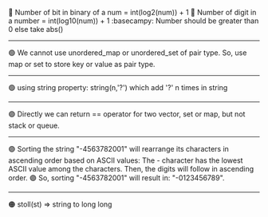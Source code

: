 🔴 Number of bit in binary of a num = int(log2(num)) + 1
🔴	 Number of digit in a number = int(log10(num)) + 1     :basecampy: Number should be greater than 0 else take abs()
<hr>
🟢 We cannot use unordered_map or unordered_set of pair type. So, use map or set to store key or value as pair type.
<hr>
🟢 using string property: string(n,'?')    which add '?' n times in string
<hr>
🟣 Directly we can return == operator for two vector, set or map, but not stack or queue.
<hr>
🟣 Sorting the string "-4563782001" will rearrange its characters in ascending order based on ASCII values: The - character has the lowest ASCII value among the characters. Then, the digits will follow in ascending order.
🟣 So, sorting "-4563782001" will result in: "-0123456789".
<hr>
🟠 stoll(st)  => string to long long